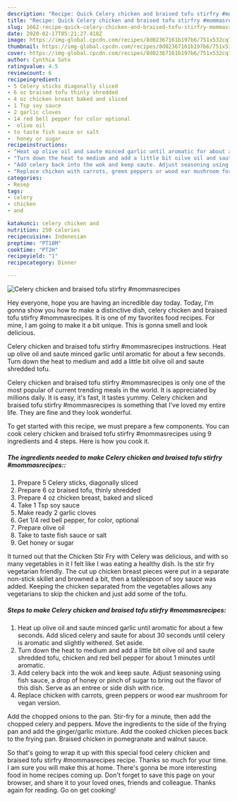 ```yaml
---
description: "Recipe: Quick Celery chicken and braised tofu stirfry #mommasrecipes"
title: "Recipe: Quick Celery chicken and braised tofu stirfry #mommasrecipes"
slug: 1662-recipe-quick-celery-chicken-and-braised-tofu-stirfry-mommasrecipes
date: 2020-02-17T05:21:27.418Z
image: https://img-global.cpcdn.com/recipes/8d02367161b197b6/751x532cq70/celery-chicken-and-braised-tofu-stirfry-mommasrecipes-recipe-main-photo.jpg
thumbnail: https://img-global.cpcdn.com/recipes/8d02367161b197b6/751x532cq70/celery-chicken-and-braised-tofu-stirfry-mommasrecipes-recipe-main-photo.jpg
cover: https://img-global.cpcdn.com/recipes/8d02367161b197b6/751x532cq70/celery-chicken-and-braised-tofu-stirfry-mommasrecipes-recipe-main-photo.jpg
author: Cynthia Soto
ratingvalue: 4.5
reviewcount: 6
recipeingredient:
- 5 Celery sticks diagonally sliced
- 6 oz braised tofu thinly shredded
- 4 oz chicken breast baked and sliced
- 1 Tsp soy sauce
- 2 garlic cloves
- 14 red bell pepper for color optional
-  olive oil
- to taste fish sauce or salt
-  honey or sugar
recipeinstructions:
- "Heat up olive oil and saute minced garlic until aromatic for about a few seconds. Add sliced celery and saute for about 30 seconds until celery is aromatic and slightly withered. Set aside."
- "Turn down the heat to medium and add a little bit oilve oil and saute shredded tofu, chicken and red bell pepper for about 1 minutes until aromatic."
- "Add celery back into the wok and keep saute. Adjust seasoning using fish sauce, a drop of honey or pinch of sugar to bring out the flavor of this dish. Serve as an entree or side dish with rice."
- "Replace chicken with carrots, green peppers or wood ear mushroom for vegan version."
categories:
- Resep
tags:
- celery
- chicken
- and

katakunci: celery chicken and
nutrition: 250 calories
recipecuisine: Indonesian
preptime: "PT18M"
cooktime: "PT2H"
recipeyield: "1"
recipecategory: Dinner

---
```



![Celery chicken and braised tofu stirfry #mommasrecipes](https://img-global.cpcdn.com/recipes/8d02367161b197b6/751x532cq70/celery-chicken-and-braised-tofu-stirfry-mommasrecipes-recipe-main-photo.jpg)

Hey everyone, hope you are having an incredible day today. Today, I'm gonna show you how to make a distinctive dish, celery chicken and braised tofu stirfry #mommasrecipes. It is one of my favorites food recipes. For mine, I am going to make it a bit unique. This is gonna smell and look delicious.

Celery chicken and braised tofu stirfry #mommasrecipes instructions. Heat up olive oil and saute minced garlic until aromatic for about a few seconds. Turn down the heat to medium and add a little bit oilve oil and saute shredded tofu.

Celery chicken and braised tofu stirfry #mommasrecipes is only one of the most popular of current trending meals in the world. It is appreciated by millions daily. It is easy, it's fast, it tastes yummy. Celery chicken and braised tofu stirfry #mommasrecipes is something that I've loved my entire life. They are fine and they look wonderful.


To get started with this recipe, we must prepare a few components. You can cook celery chicken and braised tofu stirfry #mommasrecipes using 9 ingredients and 4 steps. Here is how you cook it.

##### The ingredients needed to make Celery chicken and braised tofu stirfry #mommasrecipes::

1. Prepare 5 Celery sticks, diagonally sliced
1. Prepare 6 oz braised tofu, thinly shredded
1. Prepare 4 oz chicken breast, baked and sliced
1. Take 1 Tsp soy sauce
1. Make ready 2 garlic cloves
1. Get 1/4 red bell pepper, for color, optional
1. Prepare  olive oil
1. Take to taste fish sauce or salt
1. Get  honey or sugar


It turned out that the Chicken Stir Fry with Celery was delicious, and with so many vegetables in it I felt like I was eating a healthy dish. Is the stir fry vegetarian friendly. The cut up chicken breast pieces were put in a separate non-stick skillet and browned a bit, then a tablespoon of soy sauce was added. Keeping the chicken separated from the vegetables allows any vegetarians to skip the chicken and just add some of the tofu. 

##### Steps to make Celery chicken and braised tofu stirfry #mommasrecipes:

1. Heat up olive oil and saute minced garlic until aromatic for about a few seconds. Add sliced celery and saute for about 30 seconds until celery is aromatic and slightly withered. Set aside.
1. Turn down the heat to medium and add a little bit oilve oil and saute shredded tofu, chicken and red bell pepper for about 1 minutes until aromatic.
1. Add celery back into the wok and keep saute. Adjust seasoning using fish sauce, a drop of honey or pinch of sugar to bring out the flavor of this dish. Serve as an entree or side dish with rice.
1. Replace chicken with carrots, green peppers or wood ear mushroom for vegan version.


Add the chopped onions to the pan. Stir-fry for a minute, then add the chopped celery and peppers. Move the ingredients to the side of the frying pan and add the ginger/garlic mixture. Add the cooked chicken pieces back to the frying pan. Braised chicken in pomegranate and walnut sauce. 

So that's going to wrap it up with this special food celery chicken and braised tofu stirfry #mommasrecipes recipe. Thanks so much for your time. I am sure you will make this at home. There's gonna be more interesting food in home recipes coming up. Don't forget to save this page on your browser, and share it to your loved ones, friends and colleague. Thanks again for reading. Go on get cooking!
